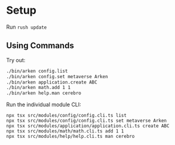 # Setup

Run `rush update`

## Using Commands

Try out:

```bash
./bin/arken config.list
./bin/arken config.set metaverse Arken
./bin/arken application.create ABC
./bin/arken math.add 1 1
./bin/arken help.man cerebro
```

Run the individual module CLI:

```
npx tsx src/modules/config/config.cli.ts list
npx tsx src/modules/config/config.cli.ts set metaverse Arken
npx tsx src/modules/application/application.cli.ts create ABC
npx tsx src/modules/math/math.cli.ts add 1 1
npx tsx src/modules/help/help.cli.ts man cerebro
```
